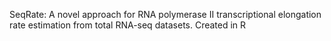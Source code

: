 SeqRate: A novel approach for RNA polymerase II transcriptional elongation rate estimation from total RNA-seq datasets.
Created in R
